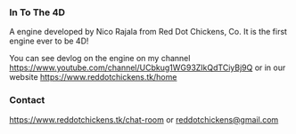 ### In To The 4D
A engine developed by Nico Rajala from Red Dot Chickens, Co. It is the first engine ever to be 4D!

You can see devlog on the engine on my channel https://www.youtube.com/channel/UCbkug1WG93ZIkQdTCiyBj9Q
or in our website https://www.reddotchickens.tk/home

### Contact

https://www.reddotchickens.tk/chat-room
or
reddotchickens@gmail.com
